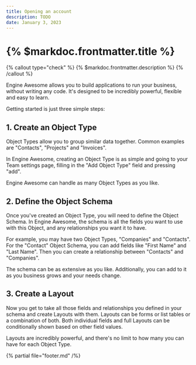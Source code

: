 ```yaml
---
title: Opening an account
description: TODO
date: January 3, 2023
---
```


# {% $markdoc.frontmatter.title %}

{% callout type="check" %}
{% $markdoc.frontmatter.description %}
{% /callout %}


Engine Awesome allows you to build applications to run your business, without writing any code. It's designed to be incredibly powerful, flexible and easy to learn.

Getting started is just three simple steps:

## 1. Create an Object Type
Object Types allow you to group similar data together. Common examples are "Contacts", "Projects" and "Invoices".

In Engine Awesome, creating an Object Type is as simple and going to your Team settings page, filling in the "Add Object Type" field and pressing "add".

Engine Awesome can handle as many Object Types as you like.

## 2. Define the Object Schema
Once you've created an Object Type, you will need to define the Object Schema. In Engine Awesome, the schema is all the fields you want to use with this Object, and any relationships you want it to have.

For example, you may have two Object Types, "Companies" and "Contacts". For the "Contact" Object Schema, you can add fields like "First Name" and "Last Name". Then you can create a relationship between "Contacts" and "Companies".

The schema can be as extensive as you like. Additionally, you can add to it as you business grows and your needs change.

## 3. Create a Layout
Now you get to take all those fields and relationships you defined in your schema and create Layouts with them. Layouts can be forms or list tables or a combination of both. Both individual fields and full Layouts can be conditionally shown based on other field values.

Layouts are incredibly powerful, and there's no limit to how many you can have for each Object Type. 




{% partial file="footer.md" /%}
